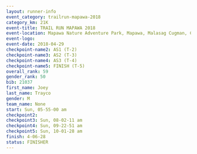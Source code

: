 ```yaml
---
layout: runner-info 
event_category: trailrun-mapawa-2018 
category_km: 21K 
event-title: TRAIL RUN MAPAWA 2018 
event-location: Mapawa Nature Adventure Park, Mapawa, Malasag Cugman, Cagayan de Oro Philippines 
event-logo: 
event-date: 2018-04-29 
checkpoint-name2: AS1 (T-2) 
checkpoint-name3: AS2 (T-3) 
checkpoint-name4: AS3 (T-4) 
checkpoint-name5: FINISH (T-5) 
overall_rank: 59
gender_rank: 50
bib: 21037
first_name: Joey
last_name: Trayco
gender: M
team_name: None
start: Sun, 05-55-00 am
checkpoint2: 
checkpoint3: Sun, 08-02-11 am
checkpoint4: Sun, 09-22-51 am
checkpoint5: Sun, 10-01-28 am
finish: 4-06-28
status: FINISHER
---
```

